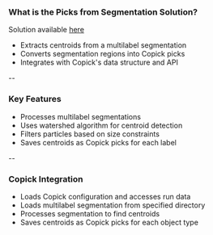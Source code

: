 ### What is the Picks from Segmentation Solution?

Solution available [here](https://album.cellcanvas.org/copick/picks-from-segmentation/0.0.22)

- Extracts centroids from a multilabel segmentation
- Converts segmentation regions into Copick picks
- Integrates with Copick's data structure and API

--

### Key Features

- Processes multilabel segmentations
- Uses watershed algorithm for centroid detection
- Filters particles based on size constraints
- Saves centroids as Copick picks for each label

--

### Copick Integration

- Loads Copick configuration and accesses run data
- Loads multilabel segmentation from specified directory
- Processes segmentation to find centroids
- Saves centroids as Copick picks for each object type
